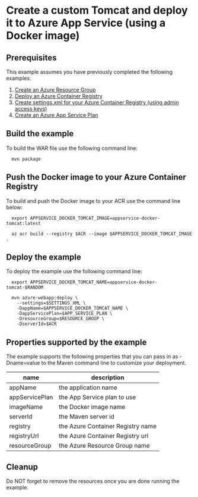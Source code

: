 
# Create a custom Tomcat and deploy it to Azure App Service (using a Docker image)

## Prerequisites

This example assumes you have previously completed the following examples.

1. [Create an Azure Resource Group](../../group/create/)
1. [Deploy an Azure Container Registry](../../acr/create/)
1. [Create settings.xml for your Azure Container Registry (using admin access keys)](../acr/create-access-keys-settings-xml/)
1. [Create an Azure App Service Plan](../appserviceplan-create/README.md)

## Build the example

To build the WAR file use the following command line:

````shell
  mvn package
````

## Push the Docker image to your Azure Container Registry

To build and push the Docker image to your ACR use the command line below:

````shell
  export APPSERVICE_DOCKER_TOMCAT_IMAGE=appservice-docker-tomcat:latest

  az acr build --registry $ACR --image $APPSERVICE_DOCKER_TOMCAT_IMAGE .
````

## Deploy the example

To deploy the example use the following command line:

```shell
  export APPSERVICE_DOCKER_TOMCAT_NAME=appservice-docker-tomcat-$RANDOM

  mvn azure-webapp:deploy \
    --settings=$SETTINGS_XML \
    -DappName=$APPSERVICE_DOCKER_TOMCAT_NAME \
    -DappServicePlan=$APP_SERVICE_PLAN \
    -DresourceGroup=$RESOURCE_GROUP \
    -DserverId=$ACR
```

## Properties supported by the example

The example supports the following properties that you can pass in as -Dname=value
to the Maven command line to customize your deployment.

| name                   | description                       |
|------------------------|-----------------------------------|
| appName                | the application name              |
| appServicePlan         | the App Service plan to use       |
| imageName              | the Docker image name             |
| serverId               | the Maven server id               |
| registry               | the Azure Container Registry name |
| registryUrl            | the Azure Container Registry url  |
| resourceGroup          | the Azure Resource Group name     |

## Cleanup

Do NOT forget to remove the resources once you are done running the example.

